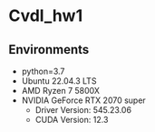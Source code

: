 # Cvdl_hw1

## Environments
- python=3.7
- Ubuntu 22.04.3 LTS
- AMD Ryzen 7 5800X
- NVIDIA GeForce RTX 2070 super
    - Driver Version: 545.23.06
    - CUDA Version: 12.3